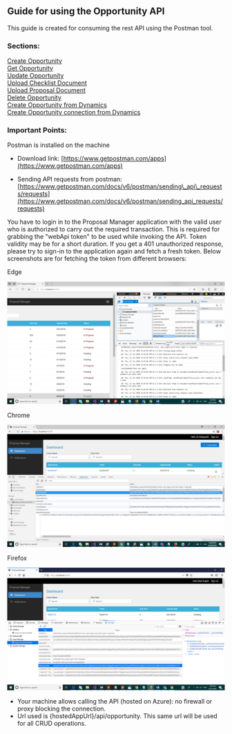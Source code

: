 ## Guide for using the Opportunity API

This guide is created for consuming the rest API using the Postman tool.

### Sections:
[Create Opportunity](./Opportunity/CreateOpportunity.md)
<br>
[Get Opportunity](./Opportunity/GetOpportunity.md)
<br>
[Update Opportunity](./Opportunity/UpdateOpportunity.md)
<br>
[Upload Checklist Document](./Opportunity/UploadChecklistDocument.md)
<br>
[Upload Proposal Document](./Opportunity/UploadProposalDocument.md)
<br>
[Delete Opportunity](./Opportunity/DeleteOpportunity.md)
<br>
[Create Opportunity from Dynamics](./Dynamics/CreateOpportunity.md)
<br>
[Create Opportunity connection from Dynamics](./Dynamics/CreateConnection.md)

### Important Points:

 Postman is installed on the machine

- Download link: [https://www.getpostman.com/apps](https://www.getpostman.com/apps)

- Sending API requests from postman: [https://www.getpostman.com/docs/v6/postman/sending\_api\_requests/requests](https://www.getpostman.com/docs/v6/postman/sending_api_requests/requests)

You have to login in to the Proposal Manager application with the valid user who is authorized to carry out the required transaction. This is required for grabbing the &quot;webApi token&quot; to be used while invoking the API. Token validity may be for a short duration. If you get a 401 unauthorized response, please try to sign-in to the application again and fetch a fresh token.  Below screenshots are for fetching the token from different browsers:

 Edge

![alt text](tokenfromedge.png)

Chrome

 ![alt text](tokenfromchrome.png)

Firefox

 ![alt text](tokenfromfirefox.png)

- Your machine allows calling the API (hosted on Azure): no firewall or proxy blocking the connection.
- Url used is \{hostedAppUrl}/api/opportunity. This same url will be used for all CRUD operations.


